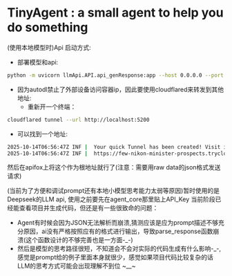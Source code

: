 # TinyAgent : a small agent to help you do something

(使用本地模型时)Api 启动方式:

- 部署模型和api:

```bash
python -m uvicorn llmApi.API.api_genResponse:app --host 0.0.0.0 --port 5200
```

- 因为autodl禁止了外部设备访问容器ip，因此要使用cloudflared来转发到其他地址:
  - 重新开一个终端：

```bash
cloudflared tunnel --url http://localhost:5200
```

- 可以找到一个地址: 

```bash
2025-10-14T06:56:47Z INF |  Your quick Tunnel has been created! Visit it at (it may take some time to be reachable):  |
2025-10-14T06:56:47Z INF |  https://few-nikon-minister-prospects.trycloudflare.com 
```

然后在apifox上将这个作为根地址就行了(注意：需要用raw data的json格式发送请求)

(当前为了方便和调试prompt还有本地小模型思考能力太弱等原因)暂时使用的是Deepseek的LLM api, 使用之前要先在agent_core那里贴上API_Key
当前阶段已经能查看项目并生成代码，但还是有一些很致命的问题：
- Agent有时候会因为JSON无法解析而崩溃,猜测应该是应为prompt描述不够充分原因，ai没有严格按照应有的格式进行输出，导致parse_response函数崩溃(这个函数设计的不够完善也是一方面-_-)
- 然后是模型的思考路径很短，不知道会不会对实际的代码生成有什么影响-_-, 感觉是prompt给的例子里面本身就很少，感觉如果项目代码比较复杂的话LLM的思考方式可能会出现理解不到位 ~__~